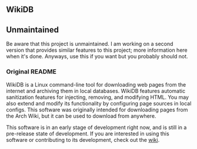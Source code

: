 WikiDB
---
## Unmaintained

Be aware that this project is unmaintained. I am working on a second version that provides similar features to this project; more information here when it's done. Anyways, use this if you want but you probably should not.

### Original README

WikiDB is a Linux command-line tool for downloading web pages from the internet and archiving them in local databases. WikiDB features automatic sanitization features for injecting, removing, and modifying HTML. You may also extend and modify its functionality by configuring page sources in local configs. This software was originally intended for downloading pages from the Arch Wiki, but it can be used to download from anywhere.

This software is in an early stage of development right now, and is still in a pre-release state of development. If you are interested in using this software or contributing to its development, check out the [wiki](/PilotGuy772/wikidb/wiki).
